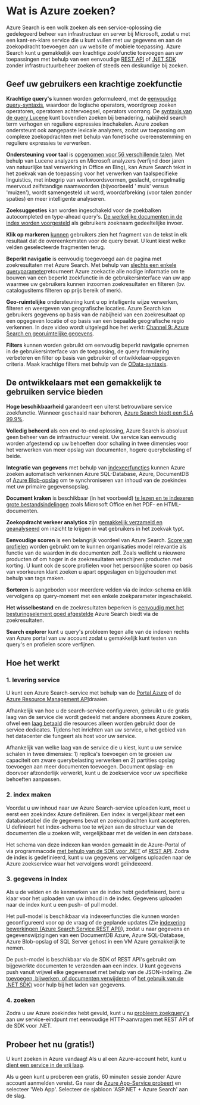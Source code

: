 <properties
    pageTitle="Wat is Azure zoeken | Microsoft Azure | De zoekservice hosted cloud"
    description="Azure Search is een zoekservice gehost wolk volledig beheerd. Meer informatie in het Functieoverzicht van deze."
    services="search"
    manager="jhubbard"
    authors="ashmaka"
    documentationCenter=""/>

<tags
    ms.service="search"
    ms.devlang="NA"
    ms.workload="search"
    ms.topic="article"
    ms.tgt_pltfrm="na"
    ms.date="08/29/2016"
    ms.author="ashmaka"/>

# <a name="what-is-azure-search"></a>Wat is Azure zoeken?

Azure Search is een wolk zoeken als een service-oplossing die gedelegeerd beheer van infrastructuur en server bij Microsoft, zodat u met een kant-en-klare service die u kunt vullen met uw gegevens en aan de zoekopdracht toevoegen aan uw website of mobiele toepassing. Azure Search kunt u gemakkelijk een krachtige zoekfunctie toevoegen aan uw toepassingen met behulp van een eenvoudige [REST API](https://msdn.microsoft.com/library/azure/dn798935.aspx) of [.NET SDK](search-howto-dotnet-sdk.md) zonder infrastructuurbeheer zoeken of steeds een deskundige bij zoeken.

## <a name="give-your-users-a-powerful-search-experience"></a>Geef uw gebruikers een krachtige zoekfunctie

**Krachtige query's** kunnen worden geformuleerd, met de [eenvoudige query-syntaxis](https://msdn.microsoft.com/library/azure/dn798920.aspx), waardoor de logische operators, woordgroep zoeken operatoren, operatoren achtervoegsel, operators voorrang. De [syntaxis van de query Lucene](https://msdn.microsoft.com/library/azure/mt589323.aspx) kunt bovendien zoeken bij benadering, nabijheid search term verhogen en reguliere expressies inschakelen. Azure zoeken ondersteunt ook aangepaste lexicale analyzers, zodat uw toepassing om complexe zoekopdrachten met behulp van fonetische overeenstemming en reguliere expressies te verwerken.

**Ondersteuning voor taal** is [opgenomen voor 56 verschillende talen](https://msdn.microsoft.com/library/azure/dn879793.aspx). Met behulp van Lucene analyzers en Microsoft analyzers (verfijnd door jaren van natuurlijke taal verwerking in Office en Bing), kan Azure Search tekst in het zoekvak van de toepassing voor het verwerken van taalspecifieke linguistics, met inbegrip van werkwoordsvormen, geslacht, onregelmatig meervoud zelfstandige naamwoorden (bijvoorbeeld ' muis' versus 'muizen'), wordt samengesteld uit word, woordafbreking (voor talen zonder spaties) en meer intelligente analyseren.

**Zoeksuggesties** kan worden ingeschakeld voor de zoekbalken autocompleted en type-ahead query's. [De werkelijke documenten in de index worden voorgesteld](https://msdn.microsoft.com/library/azure/dn798936.aspx) als gebruikers zoeknaam gedeeltelijke invoer.

**Klik op markeren** [kunnen](https://msdn.microsoft.com/library/azure/dn798927.aspx) gebruikers zien het fragment van de tekst in elk resultaat dat de overeenkomsten voor de query bevat. U kunt kiest welke velden geselecteerde fragmenten terug.

**Beperkt navigatie** is eenvoudig toegevoegd aan de pagina met zoekresultaten met Azure Search. Met behulp van [slechts een enkele queryparameter](https://msdn.microsoft.com/library/azure/dn798927.aspx)retourneert Azure zoekactie alle nodige informatie om te bouwen van een beperkt zoekfunctie in de gebruikersinterface van uw app waarmee uw gebruikers kunnen inzoomen zoekresultaten en filteren (bv. catalogusitems filteren op prijs bereik of merk).

**Geo-ruimtelijke** ondersteuning kunt u op intelligente wijze verwerken, filteren en weergeven van geografische locaties. Azure Search kan gebruikers gegevens op basis van de nabijheid van een zoekresultaat op een opgegeven locatie of op basis van een bepaalde geografische regio verkennen. In deze video wordt uitgelegd hoe het werkt: [Channel 9: Azure Search en georuimtelijke gegevens](https://channel9.msdn.com/Shows/Data-Exposed/Azure-Search-and-Geospatial-Data).

**Filters** kunnen worden gebruikt om eenvoudig beperkt navigatie opnemen in de gebruikersinterface van de toepassing, de query formulering verbeteren en filter op basis van gebruiker of ontwikkelaar-opgegeven criteria. Maak krachtige filters met behulp van de [OData-syntaxis](https://msdn.microsoft.com/library/azure/dn798921.aspx).

## <a name="empower-your-developers-with-an-easy-to-use-service"></a>De ontwikkelaars met een gemakkelijk te gebruiken service bieden

**Hoge beschikbaarheid** garandeert een uiterst betrouwbare service zoekfunctie. Wanneer geschaald naar behoren, [Azure Search biedt een SLA 99,9%](https://azure.microsoft.com/support/legal/sla/search/v1_0/).

**Volledig beheerd** als een end-to-end oplossing, Azure Search is absoluut geen beheer van de infrastructuur vereist. Uw service kan eenvoudig worden afgestemd op uw behoeften door schaling in twee dimensies voor het verwerken van meer opslag van documenten, hogere querybelasting of beide.

**Integratie van gegevens** met behulp van [indexeerfuncties](https://msdn.microsoft.com/library/azure/dn946891.aspx) kunnen Azure zoeken automatisch verkennen Azure SQL-Database, Azure, DocumentDB of [Azure Blob-opslag](search-howto-indexing-azure-blob-storage.md) om te synchroniseren van inhoud van de zoekindex met uw primaire gegevensopslag.

**Document kraken** is beschikbaar (in het voorbeeld) [te lezen en te indexeren grote bestandsindelingen](search-howto-indexing-azure-blob-storage.md) zoals Microsoft Office en het PDF- en HTML-documenten.

**Zoekopdracht verkeer analytics** zijn [gemakkelijk verzameld en geanalyseerd](search-traffic-analytics.md) om inzicht te krijgen in wat gebruikers in het zoekvak typt.

**Eenvoudige scoren** is een belangrijk voordeel van Azure Search. [Score van profielen](https://msdn.microsoft.com/library/azure/dn798928.aspx) worden gebruikt om te kunnen organisaties model relevantie als functie van de waarden in de documenten zelf. Zoals wellicht u nieuwere producten of om hoger in de zoekresultaten verschijnen producten met korting. U kunt ook de score profielen voor het persoonlijke scoren op basis van voorkeuren klant zoeken u apart opgeslagen en bijgehouden met behulp van tags maken.

**Sorteren** is aangeboden voor meerdere velden via de index-schema en klik vervolgens op query-moment met een enkele zoekparameter ingeschakeld.

**Het wisselbestand** en de zoekresultaten beperken is [eenvoudig met het besturingselement goed afgestelde](search-pagination-page-layout.md) Azure Search biedt via de zoekresultaten.  

**Search explorer** kunt u query's probleem tegen alle van de indexen rechts van Azure portal van uw account zodat u gemakkelijk kunt testen van query's en profielen score verfijnen.

## <a name="how-it-works"></a>Hoe het werkt

### <a name="1-provision-service"></a>1. levering service
U kunt een Azure Search-service met behulp van de [Portal Azure](https://portal.azure.com/) of de [Azure Resource Management API](https://msdn.microsoft.com/library/azure/dn832684.aspx)draaien.

Afhankelijk van hoe u de search-service configureren, gebruikt u de gratis laag van de service die wordt gedeeld met andere abonnees Azure zoeken, ofwel een [laag betaald](https://azure.microsoft.com/pricing/details/search/) die resources alleen worden gebruikt door de service dedicates. Tijdens het inrichten van uw service, u het gebied van het datacenter die fungeert als host voor uw service.

Afhankelijk van welke laag van de service die u kiest, kunt u uw service schalen in twee dimensies: 1) replica's toevoegen om te groeien uw capaciteit om zware querybelasting verwerken en 2) partities opslag toevoegen aan meer documenten toevoegen. Document opslag- en doorvoer afzonderlijk verwerkt, kunt u de zoekservice voor uw specifieke behoeften aanpassen.

### <a name="2-create-index"></a>2. index maken
Voordat u uw inhoud naar uw Azure Search-service uploaden kunt, moet u eerst een zoekindex Azure definiëren. Een index is vergelijkbaar met een databasetabel die de gegevens bevat en zoekopdrachten kunt accepteren. U definieert het index-schema toe te wijzen aan de structuur van de documenten die u zoeken wilt, vergelijkbaar met de velden in een database.

Het schema van deze indexen kan worden gemaakt in de Azure-Portal of via programmacode [met behulp van de SDK voor .NET](search-howto-dotnet-sdk.md) of [REST API](https://msdn.microsoft.com/library/azure/dn798941.aspx). Zodra de index is gedefinieerd, kunt u uw gegevens vervolgens uploaden naar de Azure zoekservice waar het vervolgens wordt geïndexeerd.

### <a name="3-index-data"></a>3. gegevens in Index
Als u de velden en de kenmerken van de index hebt gedefinieerd, bent u klaar voor het uploaden van uw inhoud in de index. Gegevens uploaden naar de index kunt u een push- of pull model.

Het pull-model is beschikbaar via indexeerfuncties die kunnen worden geconfigureerd voor op de vraag of de geplande updates (Zie [indexering bewerkingen (Azure Search Service REST API)](https://msdn.microsoft.com/library/azure/dn946891.aspx)), zodat u naar gegevens en gegevenswijzigingen van een DocumentDB Azure, Azure SQL-Database, Azure Blob-opslag of SQL Server gehost in een VM Azure gemakkelijk te nemen.

De push-model is beschikbaar via de SDK of REST API's gebruikt om bijgewerkte documenten te verzenden aan een index. U kunt gegevens push vanuit vrijwel elke gegevensset met behulp van de JSON-indeling. Zie [toevoegen, bijwerken, of documenten verwijderen](https://msdn.microsoft.com/library/azure/dn798930.aspx) of [het gebruik van de .NET SDK)](search-howto-dotnet-sdk.md) voor hulp bij het laden van gegevens.

### <a name="4-search"></a>4. zoeken
Zodra u uw Azure zoekindex hebt gevuld, kunt u nu [probleem zoekquery's](https://msdn.microsoft.com/library/azure/dn798927.aspx) aan uw service-eindpunt met eenvoudige HTTP-aanvragen met REST API of de SDK voor .NET.

## <a name="try-it-now-for-free"></a>Probeer het nu (gratis!)
U kunt zoeken in Azure vandaag! Als u al een Azure-account hebt, kunt u [dient een service in de vrij laag](search-create-service-portal.md).

Als u geen kunt u proberen een gratis, 60 minuten sessie zonder Azure account aanmelden vereist. Ga naar de [Azure App-Service probeert](http://go.microsoft.com/fwlink/p/?LinkId=618214) en selecteer 'Web App'. Selecteer de sjabloon 'ASP.NET + Azure Search' aan de slag.
